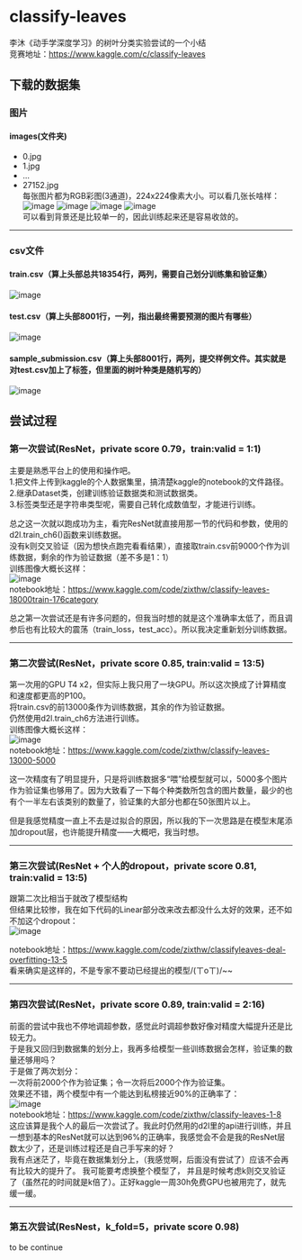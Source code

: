 # classify-leaves
李沐《动手学深度学习》的树叶分类实验尝试的一个小结  
竞赛地址：https://www.kaggle.com/c/classify-leaves

## 下载的数据集
### 图片
#### images(文件夹)
- 0.jpg
- 1.jpg
- ...
- 27152.jpg  
每张图片都为RGB彩图(3通道)，224x224像素大小。可以看几张长啥样：  
![image](https://github.com/Zou1c/classify-leaves/assets/58977192/2eed46eb-6160-495e-8c86-c384682078ac)
![image](https://github.com/Zou1c/classify-leaves/assets/58977192/6fa64a42-345d-4e4f-9aba-580606c80a53)
![image](https://github.com/Zou1c/classify-leaves/assets/58977192/da71e54b-8988-4095-8010-2da6bc78fd73)
![image](https://github.com/Zou1c/classify-leaves/assets/58977192/128c7ba8-ed6a-427e-aae0-d17b2191a056)  
可以看到背景还是比较单一的，因此训练起来还是容易收敛的。
*** 
### csv文件
#### train.csv（算上头部总共18354行，两列，需要自己划分训练集和验证集）
![image](https://github.com/Zou1c/classify-leaves/assets/58977192/3960fd95-f9b7-49d8-9dc5-f3b92cec27b5)
#### test.csv（算上头部8001行，一列，指出最终需要预测的图片有哪些）
![image](https://github.com/Zou1c/classify-leaves/assets/58977192/4a201cb6-c3d2-4830-8f46-1bc1f7b8e346)
#### sample_submission.csv（算上头部8001行，两列，提交样例文件。其实就是对test.csv加上了标签，但里面的树叶种类是随机写的）
![image](https://github.com/Zou1c/classify-leaves/assets/58977192/126d8ae8-ef10-48ad-875a-a5bc9fd87141)

## 尝试过程
### 第一次尝试(ResNet，private score 0.79，train:valid = 1:1)
主要是熟悉平台上的使用和操作吧。  
1.把文件上传到kaggle的个人数据集里，搞清楚kaggle的notebook的文件路径。  
2.继承Dataset类，创建训练验证数据类和测试数据类。  
3.标签类型还是字符串类型呢，需要自己转化成数值型，才能进行训练。    

总之这一次就以跑成功为主，看完ResNet就直接用那一节的代码和参数，使用的d2l.train_ch6()函数来训练数据。  
没有k则交叉验证（因为想快点跑完看看结果），直接取train.csv前9000个作为训练数据，剩余的作为验证数据（差不多是1：1）  
训练图像大概长这样：  
![image](https://github.com/Zou1c/classify-leaves/assets/58977192/14b94053-1801-41d6-92d2-9c72cd74b1b3)  
notebook地址：https://www.kaggle.com/code/zixthw/classify-leaves-18000train-176category  

总之第一次尝试还是有许多问题的，但我当时想的就是这个准确率太低了，而且调参后也有比较大的震荡（train_loss，test_acc）。所以我决定重新划分训练数据。  
***
### 第二次尝试(ResNet，private score 0.85, train:valid = 13:5)
第一次用的GPU T4 x2，但实际上我只用了一块GPU。所以这次换成了计算精度和速度都更高的P100。  
将train.csv的前13000条作为训练数据，其余的作为验证数据。  
仍然使用d2l.train_ch6方法进行训练。  
训练图像大概长这样：  
![image](https://github.com/Zou1c/classify-leaves/assets/58977192/c0b020d7-d0f7-4eef-acee-82ab7c7d922f)  
notebook地址：https://www.kaggle.com/code/zixthw/classify-leaves-13000-5000  

这一次精度有了明显提升，只是将训练数据多“喂”给模型就可以，5000多个图片作为验证集也够用了。因为大致看了一下每个种类数所包含的图片数量，最少的也有个一半左右该类别的数量了，验证集的大部分也都在50张图片以上。    

但是我感觉精度一直上不去是过拟合的原因，所以我的下一次思路是在模型末尾添加dropout层，也许能提升精度——大概吧，我当时想。  
***
### 第三次尝试(ResNet + 个人的dropout，private score 0.81, train:valid = 13:5)
跟第二次比相当于就改了模型结构  
但结果比较惨，我在如下代码的Linear部分改来改去都没什么太好的效果，还不如不加这个dropout：  
![image](https://github.com/Zou1c/classify-leaves/assets/58977192/d7e0e65c-9f88-475b-99eb-1170ea021142)

notebook地址：https://www.kaggle.com/code/zixthw/classifyleaves-deal-overfitting-13-5  
看来确实是这样的，不是专家不要动已经提出的模型/(ㄒoㄒ)/~~

***
### 第四次尝试(ResNet，private score 0.89, train:valid = 2:16)
前面的尝试中我也不停地调超参数，感觉此时调超参数好像对精度大幅提升还是比较无力。  
于是我又回归到数据集的划分上，我再多给模型一些训练数据会怎样，验证集的数量还够用吗？  
于是做了两次划分：    
一次将前2000个作为验证集；令一次将后2000个作为验证集。  
效果还不错，两个模型中有一个能达到私榜接近90%的正确率了：  
![image](https://github.com/Zou1c/classify-leaves/assets/58977192/1e996237-ac06-4e49-b06d-c1eee93a5fe7)  
notebook地址：https://www.kaggle.com/code/zixthw/classify-leaves-1-8  
这应该算是我个人的最后一次尝试了。我此时仍然用的d2l里的api进行训练，并且一想到基本的ResNet就可以达到96%的正确率，我感觉会不会是我的ResNet层数太少了，还是训练过程还是自己手写来的好？  
我有点迷茫了，毕竟在数据集划分上，（我感觉啊，后面没有尝试了）应该不会再有比较大的提升了。
我可能要考虑换整个模型了， 并且是时候考虑k则交叉验证了（虽然花的时间就是k倍了）。正好kaggle一周30h免费GPU也被用完了，就先缓一缓。
***
### 第五次尝试(ResNest，k_fold=5，private score 0.98)
to be continue



